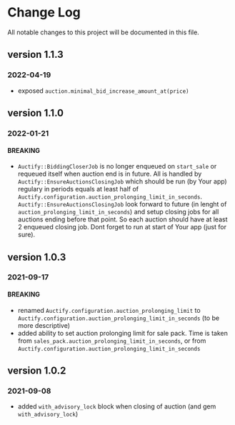 # Change Log
All notable changes to this project will be documented in this file.


## version 1.1.3
### 2022-04-19
- exposed `auction.minimal_bid_increase_amount_at(price)`

## version 1.1.0
### 2022-01-21
#### BREAKING
- `Auctify::BiddingCloserJob` is no longer enqueued on `start_sale` or requeued itself when auction end is in future.
   All is handled by `Auctify::EnsureAuctionsClosingJob` which should be run (by Your app) regulary in periods equals at least half of `Auctify.configuration.auction_prolonging_limit_in_seconds`.
   `Auctify::EnsureAuctionsClosingJob` look forward to future (in lenght of `auction_prolonging_limit_in_seconds`) and setup closing jobs for all auctions ending before that point.
   So each auction should have at least 2 enqueued closing job. Dont forget to run at start of Your app (just for sure).

## version 1.0.3
### 2021-09-17
#### BREAKING
- renamed `Auctify.configuration.auction_prolonging_limit` to `Auctify.configuration.auction_prolonging_limit_in_seconds` (to be more descriptive)
- added ability to set auction prolonging limit for sale pack. Time is taken from `sales_pack.auction_prolonging_limit_in_seconds`, or from `Auctify.configuration.auction_prolonging_limit_in_seconds`


## version 1.0.2
### 2021-09-08
- added `with_advisory_lock` block when closing of auction (and gem `with_advisory_lock`)

